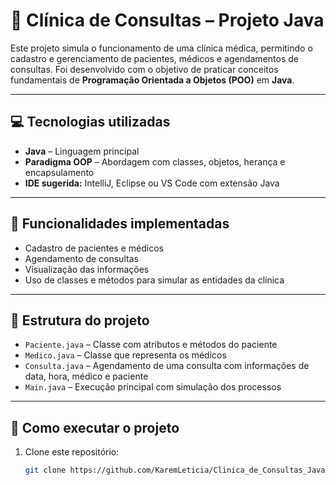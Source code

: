 # 🏥 Clínica de Consultas – Projeto Java

Este projeto simula o funcionamento de uma clínica médica, permitindo o cadastro e gerenciamento de pacientes, médicos e agendamentos de consultas. Foi desenvolvido com o objetivo de praticar conceitos fundamentais de **Programação Orientada a Objetos (POO)** em **Java**.

---

## 💻 Tecnologias utilizadas

- **Java** – Linguagem principal
- **Paradigma OOP** – Abordagem com classes, objetos, herança e encapsulamento
- **IDE sugerida:** IntelliJ, Eclipse ou VS Code com extensão Java

---

## 🎯 Funcionalidades implementadas

- Cadastro de pacientes e médicos
- Agendamento de consultas
- Visualização das informações
- Uso de classes e métodos para simular as entidades da clínica

---

## 📁 Estrutura do projeto

- `Paciente.java` – Classe com atributos e métodos do paciente
- `Medico.java` – Classe que representa os médicos
- `Consulta.java` – Agendamento de uma consulta com informações de data, hora, médico e paciente
- `Main.java` – Execução principal com simulação dos processos

---

## 🚀 Como executar o projeto

1. Clone este repositório:
   ```bash
   git clone https://github.com/KaremLeticia/Clinica_de_Consultas_Java.git
